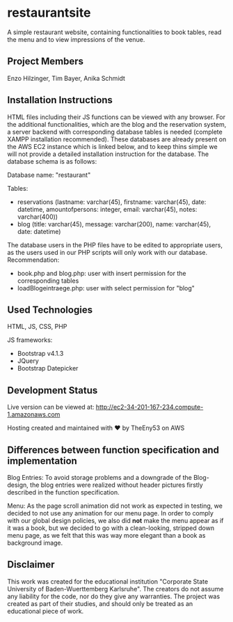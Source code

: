 # restaurantsite

A simple restaurant website, containing functionalities to book tables,
read the menu and to view impressions of the venue.

## Project Members

Enzo Hilzinger, Tim Bayer, Anika Schmidt

## Installation Instructions

HTML files including their JS functions can be viewed with any browser. For the additional functionalities, which are the
blog and the reservation system, a server backend with corresponding database tables is needed (complete XAMPP installation recommended). These databases are already present on the AWS EC2 instance which is linked below, and to keep thins simple we will not provide a detailed installation instruction for the database.
The database schema is as follows:

Database name: "restaurant"

Tables:

* reservations (lastname: varchar(45), firstname: varchar(45), date: datetime, amountofpersons: integer, email: varchar(45), notes: varchar(400))
* blog (title: varchar(45), message: varchar(200), name: varchar(45), date: datetime)

The database users in the PHP files have to be edited to appropriate users, as the users used in our PHP scripts will only work with our database.
Recommendation:

* book.php and blog.php: user with insert permission for the corresponding tables
* loadBlogeintraege.php: user with select permission for "blog"

## Used Technologies

HTML, JS, CSS, PHP

JS frameworks:

* Bootstrap v4.1.3
* JQuery
* Bootstrap Datepicker

## Development Status

Live version can be viewed at: http://ec2-34-201-167-234.compute-1.amazonaws.com

Hosting created and maintained with ♥ by TheEny53 on AWS

## Differences between function specification and implementation

Blog Entries: To avoid storage problems and a downgrade of the Blog-design,
the blog entries were realized without header pictures firstly described
in the function specification.

Menu: As the page scroll animation did not work as expected in testing, we decided to not use any animation for our menu page. In order to comply with our global design policies, we also did **not** make the menu appear as if it was a book, but we decided to go with a clean-looking, stripped down menu page, as we felt that this was way more elegant than a book as background image.

## Disclaimer

This work was created for the educational institution "Corporate State University of Baden-Wuerttemberg Karlsruhe". The creators do not
assume any liability for the code, nor do they give any warranties. The project was created as part of their studies, and should only be
treated as an educational piece of work.
